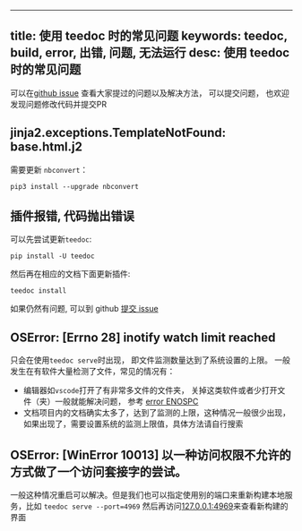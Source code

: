 
---
title: 使用 teedoc 时的常见问题
keywords: teedoc, build, error, 出错, 问题, 无法运行
desc: 使用 teedoc 时的常见问题
---


可以在[github issue](https://github.com/teedoc/teedoc/issues?q=) 查看大家提过的问题以及解决方法， 可以提交问题， 也欢迎发现问题修改代码并提交PR


## jinja2.exceptions.TemplateNotFound: base.html.j2

需要更新 `nbconvert`：

```shell
pip3 install --upgrade nbconvert
```

## 插件报错, 代码抛出错误

可以先尝试更新`teedoc`:

```
pip install -U teedoc
```

然后再在相应的文档下面更新插件:

```
teedoc install
```

如果仍然有问题, 可以到 github [提交 issue](https://github.com/teedoc/teedoc/issues/new)


## OSError: [Errno 28] inotify watch limit reached

只会在使用`teedoc serve`时出现， 即文件监测数量达到了系统设置的上限。
一般发生在有软件大量检测了文件，常见的情况有：
* 编辑器如`vscode`打开了有非常多文件的文件夹， 关掉这类软件或者少打开文件（夹）一般就能解决问题， 参考 [error ENOSPC](https://code.visualstudio.com/docs/setup/linux#_visual-studio-code-is-unable-to-watch-for-file-changes-in-this-large-workspace-error-enospc)
* 文档项目内的文档确实太多了，达到了监测的上限，这种情况一般很少出现，如果出现了，需要设置系统的监测上限值，具体方法请自行搜索

## OSError: [WinError 10013] 以一种访问权限不允许的方式做了一个访问套接字的尝试。

一般这种情况重启可以解决。但是我们也可以指定使用别的端口来重新构建本地服务，比如 `teedoc serve --port=4969`
然后再访问[127.0.0.1:4969](127.0.0.1:4969)来查看新构建的界面

